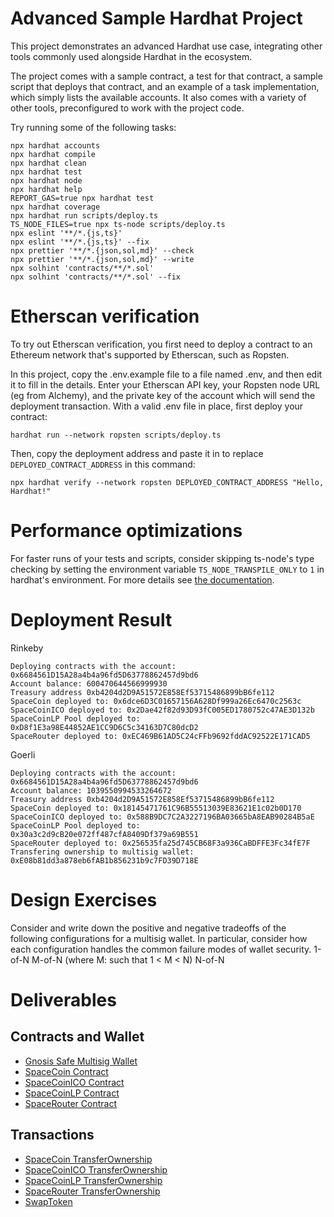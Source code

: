 # Advanced Sample Hardhat Project

This project demonstrates an advanced Hardhat use case, integrating other tools commonly used alongside Hardhat in the ecosystem.

The project comes with a sample contract, a test for that contract, a sample script that deploys that contract, and an example of a task implementation, which simply lists the available accounts. It also comes with a variety of other tools, preconfigured to work with the project code.

Try running some of the following tasks:

```shell
npx hardhat accounts
npx hardhat compile
npx hardhat clean
npx hardhat test
npx hardhat node
npx hardhat help
REPORT_GAS=true npx hardhat test
npx hardhat coverage
npx hardhat run scripts/deploy.ts
TS_NODE_FILES=true npx ts-node scripts/deploy.ts
npx eslint '**/*.{js,ts}'
npx eslint '**/*.{js,ts}' --fix
npx prettier '**/*.{json,sol,md}' --check
npx prettier '**/*.{json,sol,md}' --write
npx solhint 'contracts/**/*.sol'
npx solhint 'contracts/**/*.sol' --fix
```

# Etherscan verification

To try out Etherscan verification, you first need to deploy a contract to an Ethereum network that's supported by Etherscan, such as Ropsten.

In this project, copy the .env.example file to a file named .env, and then edit it to fill in the details. Enter your Etherscan API key, your Ropsten node URL (eg from Alchemy), and the private key of the account which will send the deployment transaction. With a valid .env file in place, first deploy your contract:

```shell
hardhat run --network ropsten scripts/deploy.ts
```

Then, copy the deployment address and paste it in to replace `DEPLOYED_CONTRACT_ADDRESS` in this command:

```shell
npx hardhat verify --network ropsten DEPLOYED_CONTRACT_ADDRESS "Hello, Hardhat!"
```

# Performance optimizations

For faster runs of your tests and scripts, consider skipping ts-node's type checking by setting the environment variable `TS_NODE_TRANSPILE_ONLY` to `1` in hardhat's environment. For more details see [the documentation](https://hardhat.org/guides/typescript.html#performance-optimizations).

# Deployment Result
Rinkeby
```
Deploying contracts with the account: 0x6684561D15A28a4b4a96fd5D63778862457d9bd6
Account balance: 600470644566999930
Treasury address 0xb4204d2D9A51572E858Ef53715486899bB6fe112
SpaceCoin deployed to: 0x6dce6D3C01657156A628Df999a26Ec6470c2563c
SpaceCoinICO deployed to: 0x2Dae42f82d93D93fC005ED1780752c47AE3D132b
SpaceCoinLP Pool deployed to: 0xD8f1E3a98E44852AE1CC9D6C5c34163D7C80dcD2
SpaceRouter deployed to: 0xEC469B61AD5C24cFFb9692fddAC92522E171CAD5
```

Goerli
```
Deploying contracts with the account: 0x6684561D15A28a4b4a96fd5D63778862457d9bd6
Account balance: 1039550994533264672
Treasury address 0xb4204d2D9A51572E858Ef53715486899bB6fe112
SpaceCoin deployed to: 0x18145471761C96B55513039E83621E1c02b0D170
SpaceCoinICO deployed to: 0x588B9DC7C2A3227196BA03665bA8EAB90284B5aE
SpaceCoinLP Pool deployed to: 0x30a3c2d9cB20e072ff487cfA8409Df379a69B551
SpaceRouter deployed to: 0x256535fa25d745CB68F3a936CaBDFFE3Fc34fE7F
Transfering ownership to multisig wallet: 0xE08b81dd3a878eb6fAB1b856231b9c7FD39D718E
```
# Design Exercises

Consider and write down the positive and negative tradeoffs of the following configurations for a multisig wallet. In particular, consider how each configuration handles the common failure modes of wallet security.
1-of-N
M-of-N (where M: such that 1 < M < N)
N-of-N


# Deliverables

## Contracts and Wallet
- [Gnosis Safe Multisig Wallet](https://gnosis-safe.io/app/gor:0xE08b81dd3a878eb6fAB1b856231b9c7FD39D718E)
- [SpaceCoin Contract](https://goerli.etherscan.io/address/0x9f0000b944edD1Ee4338724415c5D261e04248e1)
- [SpaceCoinICO Contract](https://goerli.etherscan.io/address/0x890f2D98777F50024D7DEe18eB589E33B32A5DD9)
- [SpaceCoinLP Contract](https://goerli.etherscan.io/address/0xEC469B61AD5C24cFFb9692fddAC92522E171CAD5)
- [SpaceRouter Contract](https://goerli.etherscan.io/address/0xd8FC763771BAbe4C51b2fB7e70B132aeE9653540)

## Transactions
- [SpaceCoin TransferOwnership](https://goerli.etherscan.io/tx/0xe2e582bf9605966c2dc39e05887f2fe59a03239bad2a86572984f88a8d96cede)
- [SpaceCoinICO TransferOwnership](https://goerli.etherscan.io/tx/0x94c86f3b018ad5210ffbfb46846b67061cb24d5c9a002cc5d5d0a94ae38558b3)
- [SpaceCoinLP TransferOwnership](https://goerli.etherscan.io/tx/0x82752c16c92b342adf17c7e5aa85560a255f6b611c4f8a33bf0a2d41758012e7)
- [SpaceRouter TransferOwnership](https://goerli.etherscan.io/tx/0xb74a883c09ba19ccb7042a4c1f534c928b1efc691c8566536b14e0fdfd34633a)
- [SwapToken]()
